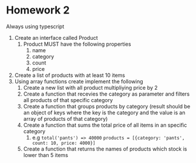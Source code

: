 # Homework 2

Always using typescript

1. Create an interface called Product
   1. Product MUST have the following properties
      1. name
      2. category
      3. count
      4. price
2. Create a list of products with at least 10 items
3. Using array functions create implement the following
   1. Create a new list with all product multipliying price by 2
   2. Create a function that recevies the category as parameter and filters all products of that specific category
   3. Create a function that groups products by category (result should be an object of keys where the key is the category and the value is an array of products of that category)
   4. Create a function that sums the total price of all items in an specific category
      1. e.g `total('pants') => 40000` `products = [{category: 'pants', count: 10, price: 4000}]`
   5. Create a function that returns the names of products which stock is lower than 5 items
